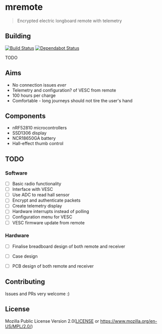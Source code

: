 #  mremote
> Encrypted electric longboard remote with telemetry

## Building
[![Build Status](https://travis-ci.org/chocol4te/mremote.svg?branch=master)](https://travis-ci.org/chocol4te/mremote) [![Dependabot Status](https://api.dependabot.com/badges/status?host=github&repo=chocol4te/mremote)](https://dependabot.com)

TODO

## Aims
* No connection issues *ever*
* Telemetry and configuration? of VESC from remote
* 100 hours per charge
* Comfortable - long journeys should not tire the user's hand

## Components
* nRF52810 microcontrollers
* SSD1306 display
* NCR18650GA battery
* Hall-effect thumb control

## TODO
### Software
- [ ] Basic radio functionality
- [ ] Interface with VESC
- [ ] Use ADC to read hall sensor
- [ ] Encrypt and authenticate packets
- [ ] Create telemetry display
- [ ] Hardware interrupts instead of polling
- [ ] Configuration menu for VESC
- [ ] VESC firmware update from remote

### Hardware
- [ ] Finalise breadboard design of both remote and receiver
- [ ] Case design
- [ ] PCB design of both remote and receiver


## Contributing

Issues and PRs very welcome :)

## License
Mozilla Public License Version 2.0([LICENSE](LICENSE) or
  https://www.mozilla.org/en-US/MPL/2.0/)
